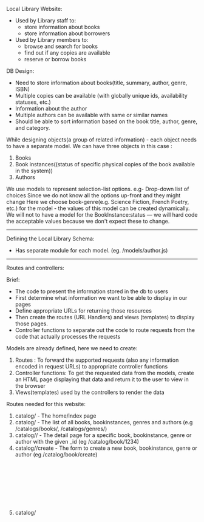 Local Library Website:
- Used by Library staff to:
  * store information about books
  * store information about borrowers
- Used by Library members to:
  * browse and search for books
  * find out if any copies are available
  * reserve or borrow books

DB Design:
- Need to store information about books(title, summary, author, genre, ISBN)
- Multiple copies can be available (with globally unique ids, availability statuses, etc.)
- Information about the author
- Multiple authors can be available with same or similar names
- Should be able to sort information based on the book title, author, genre, and category.

While designing objects(a group of related information) - each object needs to have a separate model.
We can have three objects in this case :
1) Books
2) Book instances((status of specific physical copies of the book available in the system))
3) Authors

We use models to represent selection-list options. e.g- Drop-down list of choices
Since we do not know all the options up-front and they might change
Here we choose book-genre(e.g. Science Fiction, French Poetry, etc.) for the model - the values of this model can be created dynamically.
We will not to have a model for the BookInstance:status — we will hard code the acceptable values because we don't expect these to change.

--------------------

Defining the Local Library Schema:
- Has separate module for each model. (eg. /models/author.js)

--------------------

Routes and controllers:

Brief:
- The code to present the information stored in the db to users
- First determine what information we want to be able to display in our pages
- Define appropriate URLs for returning those resources
- Then create the routes (URL Handlers) and views (templates) to display those pages.
- Controller functions to separate out the code to route requests from the code that actually processes the requests

Models are already defined, here we need to create:
1) Routes : To forward the supported requests (also any information encoded in request URLs) to appropriate controller functions
2) Controller functions: To get the requested data from the models, create an HTML page displaying that data and return it to the user to view in the browser
3) Views(templates) used by the controllers to render the data

Routes needed for this website:
1) catalog/ - The home/index page
2) catalog/<object> - The list of all books, bookinstances, genres and authors (e.g /catalogs/books/, /catalogs/genres/)
3) catalog/<object>/<id> - The detail page for a specific book, bookinstance, genre or author with the given _id (eg /catalog/book/1234)
4) catalog/<object>/create - The form to create a new book, bookinstance, genre or author (eg /catalog/book/create)
5) catalog/<object>/<id>/update - The form to update a specific book, bookinstance, genre or author with the given _id field value (eg /catalog/book/1234/update)
6) catalog/<object>/<id>/delete - The form to update a specific book, bookinstance, genre or author with the given _id field value (eg /catalog/book/1234/delete)

--------------------



Mini challenge:
Create a new route in /routes/users.js that will display the text "You're so cool" at URL /users/cool/. Test it by running the server and visiting http://localhost:3000/users/cool/

Route: The route defines a callback that will be invoked whenever an HTTP GET request with the correct pattern is detected.

Steps:
1) Here the aim is to create a route (/users/cool)
2) So in users.js file replace the first parameter from '/' to '/cool'
 3) Visit http://localhost:3000/users/cool/ and test the result.

--------------------




